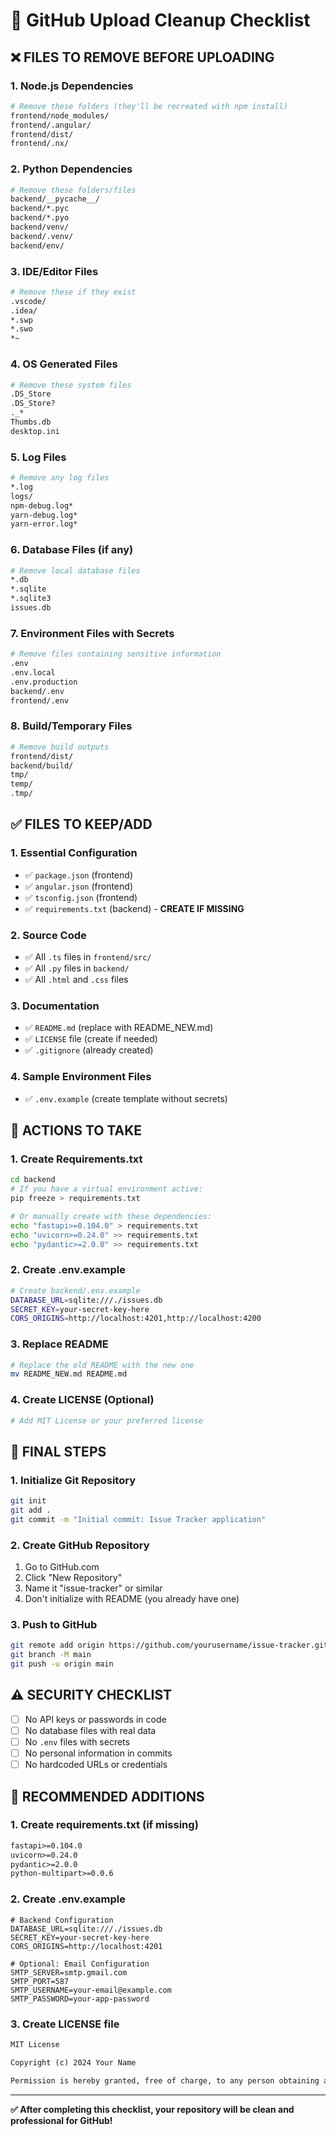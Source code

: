 # 🧹 GitHub Upload Cleanup Checklist

## ❌ FILES TO REMOVE BEFORE UPLOADING

### 1. **Node.js Dependencies**
```bash
# Remove these folders (they'll be recreated with npm install)
frontend/node_modules/
frontend/.angular/
frontend/dist/
frontend/.nx/
```

### 2. **Python Dependencies**
```bash
# Remove these folders/files
backend/__pycache__/
backend/*.pyc
backend/*.pyo
backend/venv/
backend/.venv/
backend/env/
```

### 3. **IDE/Editor Files**
```bash
# Remove these if they exist
.vscode/
.idea/
*.swp
*.swo
*~
```

### 4. **OS Generated Files**
```bash
# Remove these system files
.DS_Store
.DS_Store?
._*
Thumbs.db
desktop.ini
```

### 5. **Log Files**
```bash
# Remove any log files
*.log
logs/
npm-debug.log*
yarn-debug.log*
yarn-error.log*
```

### 6. **Database Files (if any)**
```bash
# Remove local database files
*.db
*.sqlite
*.sqlite3
issues.db
```

### 7. **Environment Files with Secrets**
```bash
# Remove files containing sensitive information
.env
.env.local
.env.production
backend/.env
frontend/.env
```

### 8. **Build/Temporary Files**
```bash
# Remove build outputs
frontend/dist/
backend/build/
tmp/
temp/
.tmp/
```

## ✅ FILES TO KEEP/ADD

### 1. **Essential Configuration**
- ✅ `package.json` (frontend)
- ✅ `angular.json` (frontend)
- ✅ `tsconfig.json` (frontend)
- ✅ `requirements.txt` (backend) - **CREATE IF MISSING**

### 2. **Source Code**
- ✅ All `.ts` files in `frontend/src/`
- ✅ All `.py` files in `backend/`
- ✅ All `.html` and `.css` files

### 3. **Documentation**
- ✅ `README.md` (replace with README_NEW.md)
- ✅ `LICENSE` file (create if needed)
- ✅ `.gitignore` (already created)

### 4. **Sample Environment Files**
- ✅ `.env.example` (create template without secrets)

## 🔧 ACTIONS TO TAKE

### 1. **Create Requirements.txt**
```bash
cd backend
# If you have a virtual environment active:
pip freeze > requirements.txt

# Or manually create with these dependencies:
echo "fastapi>=0.104.0" > requirements.txt
echo "uvicorn>=0.24.0" >> requirements.txt
echo "pydantic>=2.0.0" >> requirements.txt
```

### 2. **Create .env.example**
```bash
# Create backend/.env.example
DATABASE_URL=sqlite:///./issues.db
SECRET_KEY=your-secret-key-here
CORS_ORIGINS=http://localhost:4201,http://localhost:4200
```

### 3. **Replace README**
```bash
# Replace the old README with the new one
mv README_NEW.md README.md
```

### 4. **Create LICENSE (Optional)**
```bash
# Add MIT License or your preferred license
```

## 🚀 FINAL STEPS

### 1. **Initialize Git Repository**
```bash
git init
git add .
git commit -m "Initial commit: Issue Tracker application"
```

### 2. **Create GitHub Repository**
1. Go to GitHub.com
2. Click "New Repository"
3. Name it "issue-tracker" or similar
4. Don't initialize with README (you already have one)

### 3. **Push to GitHub**
```bash
git remote add origin https://github.com/yourusername/issue-tracker.git
git branch -M main
git push -u origin main
```

## ⚠️ SECURITY CHECKLIST

- [ ] No API keys or passwords in code
- [ ] No database files with real data
- [ ] No `.env` files with secrets
- [ ] No personal information in commits
- [ ] No hardcoded URLs or credentials

## 📝 RECOMMENDED ADDITIONS

### 1. **Create requirements.txt** (if missing)
```txt
fastapi>=0.104.0
uvicorn>=0.24.0
pydantic>=2.0.0
python-multipart>=0.0.6
```

### 2. **Create .env.example**
```env
# Backend Configuration
DATABASE_URL=sqlite:///./issues.db
SECRET_KEY=your-secret-key-here
CORS_ORIGINS=http://localhost:4201

# Optional: Email Configuration
SMTP_SERVER=smtp.gmail.com
SMTP_PORT=587
SMTP_USERNAME=your-email@example.com
SMTP_PASSWORD=your-app-password
```

### 3. **Create LICENSE file**
```txt
MIT License

Copyright (c) 2024 Your Name

Permission is hereby granted, free of charge, to any person obtaining a copy...
```

---

**✅ After completing this checklist, your repository will be clean and professional for GitHub!**

